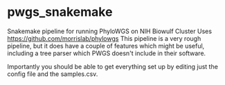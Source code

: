 # pwgs_snakemake
Snakemake pipeline for running PhyloWGS on NIH Biowulf Cluster
Uses https://github.com/morrislab/phylowgs
This pipeline is a very rough pipeline, but it does have a couple of features which might be useful, including a tree parser
which PWGS doesn't include in their software. 

Importantly you should be able to get everything set up by editing just the config file and the samples.csv. 
